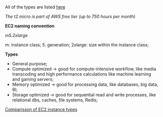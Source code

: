 All of the types are listed [here](https://aws.amazon.com/ec2/instance-types/)

*The t2.micro is part of AWS free tier (up to 750 hours per month)*

**EC2 naming convention**

*m5.2xlarge*

m: instance class;
5: generation;
2xlarge: size within the instance class;

**Types**

- General purpose;
- Compute optimized -> good for compute-intensive workflow, like media transcoding and high performance calculations like machine learning and gaming servers;
- Memory optimized ->  good for processing data, like databases, big data, BI;
- Storage optimized -> good for sequential read and write processes, like relational dbs, caches, file systems, Redis;

[Comparisson of EC2 instance types](https://instances.vantage.sh/)
